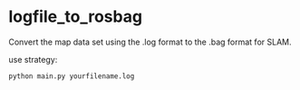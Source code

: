 # logfile_to_rosbag
Convert the map data set using the .log format to the .bag format for SLAM.

use strategy:
```
python main.py yourfilename.log
```
